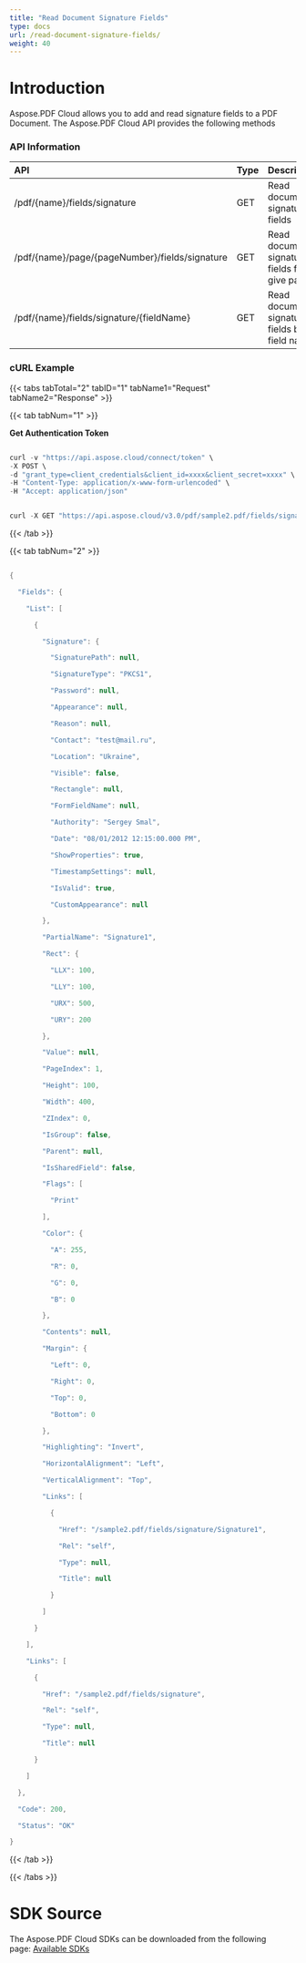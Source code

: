```yaml
---
title: "Read Document Signature Fields"
type: docs
url: /read-document-signature-fields/
weight: 40
---
```


# **Introduction**
Aspose.PDF Cloud allows you to add and read signature fields to a PDF Document. The Aspose.PDF Cloud API provides the following methods
### **API Information**

|**API**|**Type**|**Description**|**Swagger Link**|
| :- | :- | :- | :- |
|/pdf/{name}/fields/signature|GET|Read document signature fields|[GetDocumentSignatureFields](https://apireference.aspose.cloud/pdf/#/SignatureField/GetDocumentSignatureFields)|
|/pdf/{name}/page/{pageNumber}/fields/signature|GET|Read document signature fields for a give pages|[GetPageSignatureFields](https://apireference.aspose.cloud/pdf/#/SignatureField/GetPageSignatureFields)|
|/pdf/{name}/fields/signature/{fieldName}|GET|Read document signature fields by a field name|[GetSignatureField](https://apireference.aspose.cloud/pdf/#/SignatureField/GetSignatureField)|
### **cURL Example**
{{< tabs tabTotal="2" tabID="1" tabName1="Request" tabName2="Response" >}}

{{< tab tabNum="1" >}}

**Get Authentication Token**

```java

curl -v "https://api.aspose.cloud/connect/token" \
-X POST \
-d "grant_type=client_credentials&client_id=xxxx&client_secret=xxxx" \
-H "Content-Type: application/x-www-form-urlencoded" \
-H "Accept: application/json"

```

```java

curl -X GET "https://api.aspose.cloud/v3.0/pdf/sample2.pdf/fields/signature" -H "accept: application/json" -H "authorization: Bearer <jwt token>"

```

{{< /tab >}}

{{< tab tabNum="2" >}}

```java

{

  "Fields": {

    "List": [

      {

        "Signature": {

          "SignaturePath": null,

          "SignatureType": "PKCS1",

          "Password": null,

          "Appearance": null,

          "Reason": null,

          "Contact": "test@mail.ru",

          "Location": "Ukraine",

          "Visible": false,

          "Rectangle": null,

          "FormFieldName": null,

          "Authority": "Sergey Smal",

          "Date": "08/01/2012 12:15:00.000 PM",

          "ShowProperties": true,

          "TimestampSettings": null,

          "IsValid": true,

          "CustomAppearance": null

        },

        "PartialName": "Signature1",

        "Rect": {

          "LLX": 100,

          "LLY": 100,

          "URX": 500,

          "URY": 200

        },

        "Value": null,

        "PageIndex": 1,

        "Height": 100,

        "Width": 400,

        "ZIndex": 0,

        "IsGroup": false,

        "Parent": null,

        "IsSharedField": false,

        "Flags": [

          "Print"

        ],

        "Color": {

          "A": 255,

          "R": 0,

          "G": 0,

          "B": 0

        },

        "Contents": null,

        "Margin": {

          "Left": 0,

          "Right": 0,

          "Top": 0,

          "Bottom": 0

        },

        "Highlighting": "Invert",

        "HorizontalAlignment": "Left",

        "VerticalAlignment": "Top",

        "Links": [

          {

            "Href": "/sample2.pdf/fields/signature/Signature1",

            "Rel": "self",

            "Type": null,

            "Title": null

          }

        ]

      }

    ],

    "Links": [

      {

        "Href": "/sample2.pdf/fields/signature",

        "Rel": "self",

        "Type": null,

        "Title": null

      }

    ]

  },

  "Code": 200,

  "Status": "OK"

}

```

{{< /tab >}}

{{< /tabs >}}
# **SDK Source**
The Aspose.PDF Cloud SDKs can be downloaded from the following page: [Available SDKs](/pdf/available-sdks/)
